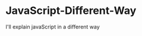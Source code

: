                                                                        
# JavaScript-Different-Way
I'll explain javaScript in a different way       
  









